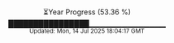 <p align="center">
⏳Year Progress (53.36 %)<br>
████████████████▁▁▁▁▁▁▁▁▁▁▁▁▁▁ <br>
<sub>Updated: Mon, 14 Jul 2025 18:04:17 GMT</sub>
</p>


